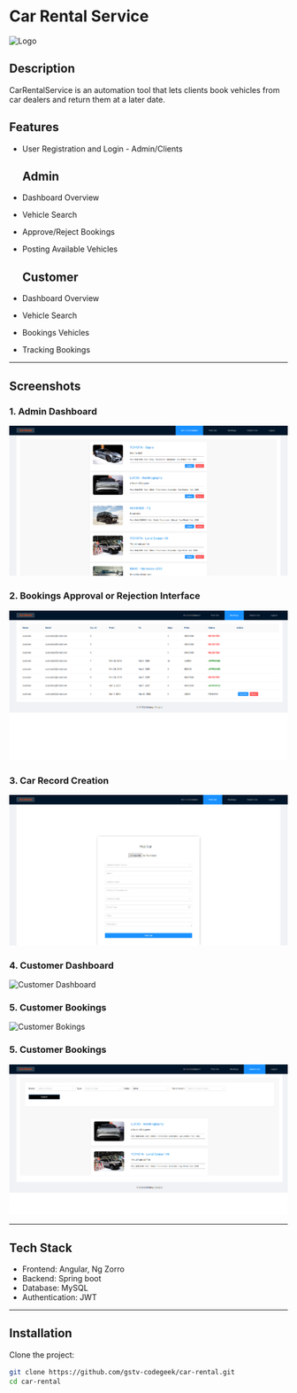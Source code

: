 # Car Rental Service

![Logo](./assets/logo.png)

## Description

CarRentalService is an automation tool that lets clients book vehicles from car dealers and return them at a later date. 

## Features

- User Registration and Login - Admin/Clients

  ## Admin 
- Dashboard Overview
- Vehicle Search
- Approve/Reject Bookings
- Posting Available Vehicles

  ## Customer
- Dashboard Overview
- Vehicle Search
- Bookings Vehicles
- Tracking Bookings
---

## Screenshots

### 1. Admin Dashboard
![Admin Dashboard](./adm-dash.png)

### 2. Bookings Approval or Rejection Interface
![Bookings Approval or Rejection](./admin-bookings.png)

### 3. Car Record Creation
![Car Record Creation](./post-car.png)

### 4. Customer Dashboard
![Customer Dashboard](./customer-dashboard.png)

### 5. Customer Bookings
![Customer Bokings](./customer-dashoard.png)

### 5. Customer Bookings
![Customer Bokings](./search.png)

---

## Tech Stack

- Frontend: Angular, Ng Zorro
- Backend: Spring boot
- Database: MySQL
- Authentication: JWT

---

## Installation

Clone the project:

```bash
git clone https://github.com/gstv-codegeek/car-rental.git
cd car-rental
